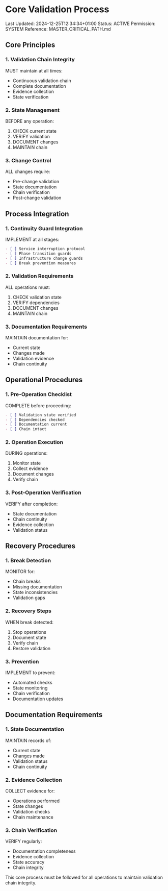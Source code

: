 # Core Validation Process
Last Updated: 2024-12-25T12:34:34+01:00
Status: ACTIVE
Permission: SYSTEM
Reference: MASTER_CRITICAL_PATH.md

## Core Principles

### 1. Validation Chain Integrity
MUST maintain at all times:
- Continuous validation chain
- Complete documentation
- Evidence collection
- State verification

### 2. State Management
BEFORE any operation:
1. CHECK current state
2. VERIFY validation
3. DOCUMENT changes
4. MAINTAIN chain

### 3. Change Control
ALL changes require:
- Pre-change validation
- State documentation
- Chain verification
- Post-change validation

## Process Integration

### 1. Continuity Guard Integration
IMPLEMENT at all stages:
```markdown
- [ ] Service interruption protocol
- [ ] Phase transition guards
- [ ] Infrastructure change guards
- [ ] Break prevention measures
```

### 2. Validation Requirements
ALL operations must:
1. CHECK validation state
2. VERIFY dependencies
3. DOCUMENT changes
4. MAINTAIN chain

### 3. Documentation Requirements
MAINTAIN documentation for:
- Current state
- Changes made
- Validation evidence
- Chain continuity

## Operational Procedures

### 1. Pre-Operation Checklist
COMPLETE before proceeding:
```markdown
- [ ] Validation state verified
- [ ] Dependencies checked
- [ ] Documentation current
- [ ] Chain intact
```

### 2. Operation Execution
DURING operations:
1. Monitor state
2. Collect evidence
3. Document changes
4. Verify chain

### 3. Post-Operation Verification
VERIFY after completion:
- State documentation
- Chain continuity
- Evidence collection
- Validation status

## Recovery Procedures

### 1. Break Detection
MONITOR for:
- Chain breaks
- Missing documentation
- State inconsistencies
- Validation gaps

### 2. Recovery Steps
WHEN break detected:
1. Stop operations
2. Document state
3. Verify chain
4. Restore validation

### 3. Prevention
IMPLEMENT to prevent:
- Automated checks
- State monitoring
- Chain verification
- Documentation updates

## Documentation Requirements

### 1. State Documentation
MAINTAIN records of:
- Current state
- Changes made
- Validation status
- Chain continuity

### 2. Evidence Collection
COLLECT evidence for:
- Operations performed
- State changes
- Validation checks
- Chain maintenance

### 3. Chain Verification
VERIFY regularly:
- Documentation completeness
- Evidence collection
- State accuracy
- Chain integrity

This core process must be followed for all operations to maintain validation chain integrity.
